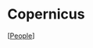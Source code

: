 # Copernicus

[[People]]

[//begin]: # "Autogenerated link references for markdown compatibility"
[People]: people "People"
[//end]: # "Autogenerated link references"